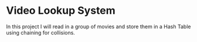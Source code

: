 # Video Lookup System 
In this project I will read in a group of movies and store them in a Hash Table using chaining for collisions.